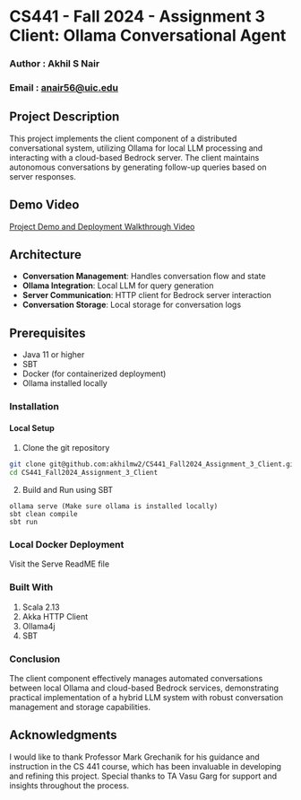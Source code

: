 # CS441 - Fall 2024 - Assignment 3 Client: Ollama Conversational Agent
### Author : Akhil S Nair
### Email : anair56@uic.edu

## Project Description
This project implements the client component of a distributed conversational system, utilizing Ollama for local LLM processing and interacting with a cloud-based Bedrock server. The client maintains autonomous conversations by generating follow-up queries based on server responses.

## Demo Video
[Project Demo and Deployment Walkthrough Video](https://youtu.be/PKA09SNOq60?si=z3r6hO1_Hq6M23sv)

## Architecture
- **Conversation Management**: Handles conversation flow and state
- **Ollama Integration**: Local LLM for query generation
- **Server Communication**: HTTP client for Bedrock server interaction
- **Conversation Storage**: Local storage for conversation logs

## Prerequisites
- Java 11 or higher
- SBT
- Docker (for containerized deployment)
- Ollama installed locally

### Installation

#### Local Setup

1. Clone the git repository
```bash
git clone git@github.com:akhilmw2/CS441_Fall2024_Assignment_3_Client.git
cd CS441_Fall2024_Assignment_3_Client
```
2. Build and Run using SBT
```
ollama serve (Make sure ollama is installed locally)
sbt clean compile
sbt run
```

### Local Docker Deployment
Visit the Serve ReadME file

### Built With
1. Scala 2.13
2. Akka HTTP Client
3. Ollama4j
4. SBT

### Conclusion
The client component effectively manages automated conversations between local Ollama and cloud-based Bedrock services, demonstrating practical implementation of a hybrid LLM system with robust conversation management and storage capabilities.

## Acknowledgments
I would like to thank Professor Mark Grechanik for his guidance and instruction in the CS 441 course, which has been invaluable in developing and refining this project. Special thanks to TA Vasu Garg for support and insights throughout the process.

